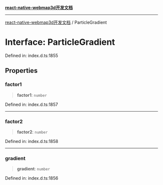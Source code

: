 [**react-native-webmap3d开发文档**](../README.md)

***

[react-native-webmap3d开发文档](../globals.md) / ParticleGradient

# Interface: ParticleGradient

Defined in: index.d.ts:1855

## Properties

### factor1

> **factor1**: `number`

Defined in: index.d.ts:1857

***

### factor2

> **factor2**: `number`

Defined in: index.d.ts:1858

***

### gradient

> **gradient**: `number`

Defined in: index.d.ts:1856
